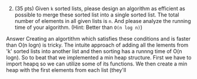 2. (35 pts) Given `k` sorted lists, please design an algorithm as efficient as possible to merge these sorted list into a single sorted list. The total number of elements in all given lists is `n`. And please analyze the running time of your algorithm. (Hint: Better than `O(n log n)`)

Answer
Creating an algortithm which satisfies these conditions and is faster than O(n logn) is tricky. The intuite approach of adding all the lements from 'k' sorted lists into another list and then sorting has a runnng time of O(n logn). So to beat that we implemented a min heap structure. First we have to import heapq so we can utilize some of its functions. We then create a min heap with the first elements from each list (they'll
